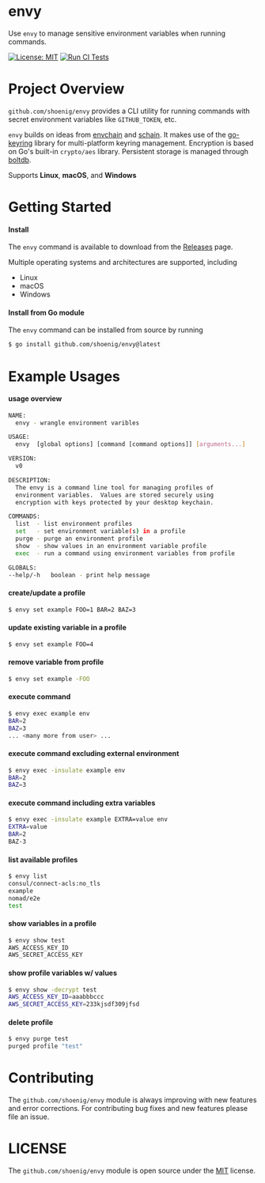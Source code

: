 envy
====

Use `envy` to manage sensitive environment variables when running commands.

[![License: MIT](https://img.shields.io/badge/License-MIT-yellow.svg)](https://opensource.org/licenses/MIT)
[![Run CI Tests](https://github.com/shoenig/envy/actions/workflows/ci.yaml/badge.svg)](https://github.com/shoenig/envy/actions/workflows/ci.yaml)

# Project Overview

`github.com/shoenig/envy` provides a CLI utility for running commands with secret
environment variables like `GITHUB_TOKEN`, etc.

`envy` builds on ideas from [envchain](https://github.com/sorah/envchain) and [schain](https://github.com/evanphx/schain).
It makes use of the [go-keyring](https://github.com/zalando/go-keyring) library for multi-platform keyring management.
Encryption is based on Go's built-in `crypto/aes` library.
Persistent storage is managed through [boltdb](https://github.com/etcd-io/bbolt).

Supports **Linux**, **macOS**, and **Windows**

# Getting Started

#### Install

The `envy` command is available to download from the [Releases](https://github.com/shoenig/envy/releases) page.

Multiple operating systems and architectures are supported, including

- Linux
- macOS
- Windows

#### Install from Go module

The `envy` command can be installed from source by running

```bash
$ go install github.com/shoenig/envy@latest
```

# Example Usages

#### usage overview

```bash
NAME:
  envy - wrangle environment varibles

USAGE:
  envy  [global options] [command [command options]] [arguments...]

VERSION:
  v0

DESCRIPTION:
  The envy is a command line tool for managing profiles of
  environment variables.  Values are stored securely using
  encryption with keys protected by your desktop keychain.

COMMANDS:
  list  - list environment profiles
  set   - set environment variable(s) in a profile
  purge - purge an environment profile
  show  - show values in an environment variable profile
  exec  - run a command using environment variables from profile

GLOBALS:
--help/-h   boolean - print help message
```

#### create/update a profile

```bash
$ envy set example FOO=1 BAR=2 BAZ=3
```

#### update existing variable in a profile

```bash
$ envy set example FOO=4
```

#### remove variable from profile

```bash
$ envy set example -FOO
```

#### execute command

```bash
$ envy exec example env
BAR=2
BAZ=3
... <many more from user> ...
```

#### execute command excluding external environment

```bash
$ envy exec -insulate example env
BAR=2
BAZ=3
```

#### execute command including extra variables

```bash
$ envy exec -insulate example EXTRA=value env
EXTRA=value
BAR=2
BAZ-3
```

#### list available profiles

```bash
$ envy list
consul/connect-acls:no_tls
example
nomad/e2e
test
```

#### show variables in a profile

```bash
$ envy show test
AWS_ACCESS_KEY_ID
AWS_SECRET_ACCESS_KEY
```

#### show profile variables w/ values

```bash
$ envy show -decrypt test
AWS_ACCESS_KEY_ID=aaabbbccc
AWS_SECRET_ACCESS_KEY=233kjsdf309jfsd
```

#### delete profile

```bash
$ envy purge test
purged profile "test"
```

# Contributing

The `github.com/shoenig/envy` module is always improving with new features
and error corrections. For contributing bug fixes and new features please file
an issue.

# LICENSE

The `github.com/shoenig/envy` module is open source under the [MIT](LICENSE) license.

